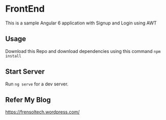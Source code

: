 # FrontEnd

This is a sample Angular 6 application with Signup and Login using AWT

## Usage

Download this Repo and download dependencies using this command `npm install`

## Start Server

Run `ng serve` for a dev server. 

## Refer My Blog

https://frensoltech.wordpress.com/